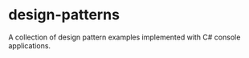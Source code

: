 # design-patterns

A collection of design pattern examples implemented with C# console applications.
